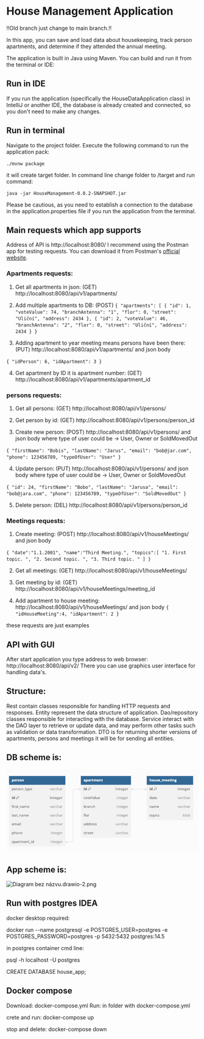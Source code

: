 # House Management Application

!!Old branch just change to main branch.!!

In this app, you can save and load data about housekeeping, track person apartments, and determine if they attended the annual meeting.

The application is built in Java using Maven. You can build and run it from the terminal or IDE:

## Run in IDE
If you run the application (specifically the HouseDataApplication class) in IntelliJ or another IDE, the database is already created and connected, so you don't need to make any changes.
## Run in terminal
Navigate to the project folder.
Execute the following command to run the application pack:

    ./mvnw package

it will create target folder. In command line change folder to /target and run command:

    java -jar HouseManagement-0.0.2-SNAPSHOT.jar

Please be cautious, as you need to establish a connection to the database in the application.properties file if you run the application from the terminal.

## Main requests which app supports

Address of API is http://localhost:8080/
I recommend using the Postman app for testing requests. You can download it from Postman's [official website](https://www.postman.com/downloads/).

### Apartments requests:

1. Get all apartments in json: (GET) http://localhost:8080/api/v1/apartments/

2. Add multiple apartments to DB: (POST)
`{
   "apartments": [
   {
   "id": 1,
   "voteValue": 74,
   "branchAntenna": "1",
   "flor": 0,
   "street": "Uliční",
   "address": 2434
   },
   {
   "id": 2,
   "voteValue": 46,
   "branchAntenna": "2",
   "flor": 0,
   "street": "Uliční",
   "address": 2434
   }
}`

3. Adding apartment to year meeting means persons have been there: (PUT) http://localhost:8080/api/v1/apartments/ and json body

`{
"idPerson": 6,
"idApartment": 3
}`

4. Get apartment by ID it is apartment number: (GET) http://localhost:8080/api/v1/apartments/apartment_id

### persons requests:
1. Get all persons: (GET) http://localhost:8080/api/v1/persons/

2. Get person by id: (GET) http://localhost:8080/api/v1/persons/person_id

3. Create new person: (POST) http://localhost:8080/api/v1/persons/ and json body where type of user could be -> User, Owner or SoldMovedOut

`{
"firstName": "Bobis",
"lastName": "Jarus",
"email": "bob@jar.com",
"phone": 123456789,
"typeOfUser": "User"
}`

4. Update person: (PUT) http://localhost:8080/api/v1/persons/ and json body where type of user could be -> User, Owner or SoldMovedOut

`{
"id": 24,
"firstName": "Bobo",
"lastName": "Jarusa",
"email": "bob@jara.com",
"phone": 123456789,
"typeOfUser": "SoldMovedOut"
}`

5. Delete person: (DEL) http://localhost:8080/api/v1/persons/person_id

### Meetings requests:
1. Create meeting: (POST) http://localhost:8080/api/v1/houseMeetings/ and json body

`{
"date":"1.1.2001",
"name":"Third Meeting.",
"topics":[
"1. First topic. ",
"2. Second topic. ",
"3. Third topic. "
]
}`

2. Get all meetings: (GET) http://localhost:8080/api/v1/houseMeetings/

3. Get meeting by id: (GET) http://localhost:8080/api/v1/houseMeetings/meeting_id

4. Add apartment to house meeting: http://localhost:8080/api/v1/houseMeetings/ and json body
`{
   "idHouseMeeting":4,
   "idApartment": 2
}`

these requests are just examples

## API with GUI
After start application you type address to web browser: http://localhost:8080/api/v2/
There you can use graphics user interface for handling data's.

## Structure:

Rest contain classes responsible for handling HTTP requests and responses.
Entity represent the data structure of application.
Dao/repository classes responsible for interacting with the database.
Service interact with the DAO layer to retrieve or update data, and may perform other tasks such as validation or data transformation. DTO is for returning shorter versions of apartments, persons and meetings it will be for sending all entities.

## DB scheme is:
![img.png](imagesForReadMe/img.png)

## App scheme is:
![Diagram bez názvu.drawio-2.png](imagesForReadMe%2FDiagram%20bez%20n%C3%A1zvu.drawio-2.png)




## Run with postgres IDEA
docker desktop required:
   
docker run --name postgresql -e POSTGRES_USER=postgres -e POSTGRES_PASSWORD=postgres -p 5432:5432 postgres:14.5

in postgres container cmd line:
   
psql -h localhost -U postgres
   
CREATE DATABASE house_app;

## Docker compose
Download: docker-compose.yml 
Run: in folder with docker-compose.yml 

crete and run: docker-compose up

stop and delete: docker-compose down
   
